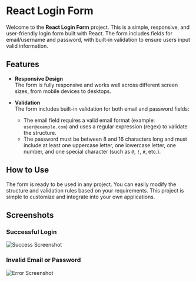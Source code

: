 # React Login Form

Welcome to the **React Login Form** project. This is a simple, responsive, and user-friendly login form built with React. The form includes fields for email/username and password, with built-in validation to ensure users input valid information.

## Features

- **Responsive Design**  
  The form is fully responsive and works well across different screen sizes, from mobile devices to desktops.

- **Validation**  
  The form includes built-in validation for both email and password fields:
  - The email field requires a valid email format (example: `user@example.com`) and uses a regular expression (regex) to validate the structure.
  - The password must be between 8 and 16 characters long and must include at least one uppercase letter, one lowercase letter, one number, and one special character (such as `@`, `!`, `#`, etc.).

## How to Use

The form is ready to be used in any project. You can easily modify the structure and validation rules based on your requirements. This project is simple to customize and integrate into your own applications.

## Screenshots

### Successful Login
![Success Screenshot](https://github.com/user-attachments/assets/d6056686-8a2c-4649-8191-6335bdff02d9)

### Invalid Email or Password
![Error Screenshot](https://github.com/user-attachments/assets/f5c4ec56-1f88-4b14-bdb6-c4ce9d189512)
